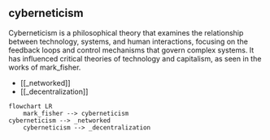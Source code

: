 ## cyberneticism
Cyberneticism is a philosophical theory that examines the relationship between technology, systems, and human interactions, focusing on the feedback loops and control mechanisms that govern complex systems. It has influenced critical theories of technology and capitalism, as seen in the works of mark_fisher.


- [[_networked]]
- [[_decentralization]]
```mermaid
flowchart LR
    mark_fisher --> cyberneticism
cyberneticism --> _networked
    cyberneticism --> _decentralization
```
